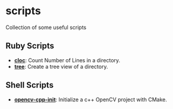 # scripts

Collection of some useful scripts

## Ruby Scripts

* [**cloc**](ruby/cloc.rb): Count Number of Lines in a directory.
* [**tree**](ruby/tree.rb): Create a tree view of a directory.

## Shell Scripts

* [**opencv-cpp-init**](shell/opencv-cpp-init.sh): Initialize a c++ OpenCV project with CMake.
